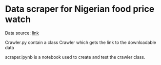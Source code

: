 # Data scraper for Nigerian food price watch 
Data source: [link](https://nigerianstat.gov.ng/) 

Crawler.py contain a class Crawler which gets the link to the downloadable data 

scraper.ipynb is a notebook used to create and test the crawler class.